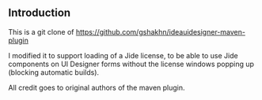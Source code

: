 Introduction
-----------

This is a git clone of https://github.com/gshakhn/ideauidesigner-maven-plugin

I modified it to support loading of a Jide license, to be able to use Jide components on UI Designer forms without the
license windows popping up (blocking automatic builds).

All credit goes to original authors of the maven plugin.

